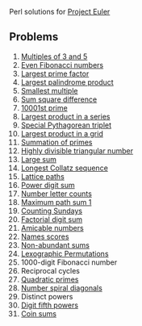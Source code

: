 Perl solutions for [Project Euler](https://projecteuler.net/)
## Problems

1. [Multiples of 3 and 5](https://github.com/Lentosy/Project-Euler/blob/master/1-9/problem1.pl)
2. [Even Fibonacci numbers](https://github.com/Lentosy/Project-Euler/blob/master/1-9/problem2.pl)
3. [Largest prime factor](https://github.com/Lentosy/Project-Euler/blob/master/1-9/problem3.pl)
4. [Largest palindrome product](https://github.com/Lentosy/Project-Euler/blob/master/1-9/problem4.pl)
5. [Smallest multiple](https://github.com/Lentosy/Project-Euler/blob/master/1-9/problem5.pl)
6. [Sum square difference](https://github.com/Lentosy/Project-Euler/blob/master/1-9/problem6.pl)
7. [10001st prime](https://github.com/Lentosy/Project-Euler/blob/master/1-9/problem7.pl)
8. [Largest product in a series](https://github.com/Lentosy/Project-Euler/blob/master/1-9/problem8.pl)
9. [Special Pythagorean triplet](https://github.com/Lentosy/Project-Euler/blob/master/1-9/problem9.pl)
10. [Largest product in a grid](https://github.com/Lentosy/Project-Euler/blob/master/10-19/problem10.pl)
11. [Summation of primes](https://github.com/Lentosy/Project-Euler/blob/master/10-19/problem11.pl)
12. [Highly divisible triangular number](https://github.com/Lentosy/Project-Euler/blob/master/10-19/problem12.cpp)
13. [Large sum](https://github.com/Lentosy/Project-Euler/blob/master/10-19/problem13.pl)
14. [Longest Collatz sequence](https://github.com/Lentosy/Project-Euler/blob/master/10-19/problem14.pl)
15. [Lattice paths](https://github.com/Lentosy/Project-Euler/blob/master/10-19/problem15.pl)
16. [Power digit sum](https://github.com/Lentosy/Project-Euler/blob/master/10-19/problem16.pl)
17. [Number letter counts](https://github.com/Lentosy/Project-Euler/blob/master/10-19/problem17.pl)
18. [Maximum path sum 1](https://github.com/Lentosy/Project-Euler/blob/master/10-19/problem18.pl)
19. [Counting Sundays](https://github.com/Lentosy/Project-Euler/blob/master/10-19/problem19.pl)
20. [Factorial digit sum](https://github.com/Lentosy/Project-Euler/blob/master/20-29/problem20.pl)
21. [Amicable numbers](https://github.com/Lentosy/Project-Euler/blob/master/20-29/problem21.pl)
22. [Names scores](https://github.com/Lentosy/Project-Euler/blob/master/20-29/problem22.pl)
23. [Non-abundant sums](https://github.com/Lentosy/Project-Euler/blob/master/20-29/problem23.cpp)
24. [Lexographic Permutations](https://github.com/Lentosy/Project-Euler/blob/master/20-29/problem24.pl)
25. 1000-digit Fibonacci number
26. Reciprocal cycles
27. [Quadratic primes](https://github.com/Lentosy/Project-Euler/blob/master/20-29/problem27.cpp)
28. [Number spiral diagonals](https://github.com/Lentosy/Project-Euler/blob/master/20-29/problem28.cpp)
29. Distinct powers
30. [Digit fifth powers](https://github.com/Lentosy/Project-Euler/blob/master/30-39/problem30.cpp)
31. [Coin sums](https://github.com/Lentosy/Project-Euler/blob/master/30-39/problem31.cpp)
